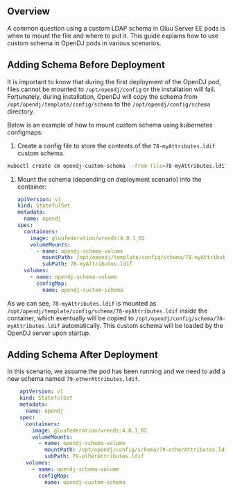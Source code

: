 ## Overview

A common question using a custom LDAP schema in Gluu Server EE pods is when to mount the file and where to put it.
This guide explains how to use custom schema in OpenDJ pods in various scenarios.

## Adding Schema Before Deployment

It is important to know that during the first deployment of the OpenDJ pod, files cannot be mounted to `/opt/opendj/config` or the installation will fail. Fortunately, during installation, OpenDJ will copy the schema from `/opt/opendj/template/config/schema` to the `/opt/opendj/config/schema` directory.

Below is an example of how to mount custom schema using kubernetes configmaps:

1. Create a config file to store the contents of the `78-myAttributes.ldif` custom schema.

```sh
kubectl create cm opendj-custom-schema --from-file=78-myAttributes.ldif
```

1. Mount the schema (depending on deployment scenario) into the container:

    ```yaml
	apiVersion: v1
	kind: StatefulSet
	metadata:
	  name: opendj
	spec:
	  containers:
	    image: gluufederation/wrends:4.0.1_02
	    volumeMounts:
	      - name: opendj-schema-volume
	        mountPath: /opt/opendj/template/config/schema/78-myAttributes.ldif
	        subPath: 78-myAttributes.ldif
	  volumes:
	    - name: opendj-schema-volume
	      configMap:
	        name: opendj-custom-schema
	```

As we can see, `78-myAttributes.ldif` is mounted as `/opt/opendj/template/config/schema/78-myAttributes.ldif` inside the container, which eventually will be copied to `/opt/opendj/config/schema/78-myAttributes.ldif` automatically. This custom schema will be loaded by the OpenDJ server upon startup.



## Adding Schema After Deployment

In this scenario, we assume the pod has been running and we need to add a new schema named `79-otherAttributes.ldif`.

```yaml
    apiVersion: v1
    kind: StatefulSet
    metadata:
      name: opendj
    spec:
      containers:
        image: gluufederation/wrends:4.0.1_02
        volumeMounts:
          - name: opendj-schema-volume
            mountPath: /opt/opendj/config/schema/79-otherAttributes.ldif
            subPath: 79-otherAttributes.ldif
      volumes:
        - name: opendj-schema-volume
          configMap:
            name: opendj-custom-schema
```
